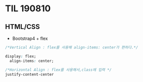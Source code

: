 # TIL 190810 

## HTML/CSS

- Bootstrap4 + flex

```css
/*Vertical Align : flex를 사용해 align-items: center가 편하다.*/

display: flex;
  align-items: center;

/*Horizontal Align : flex를 사용해서,class에 입력 */
justify-content-center
```

